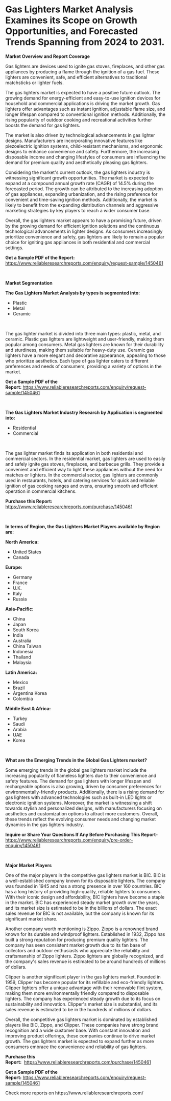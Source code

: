 <p><h1>Gas Lighters Market Analysis Examines its Scope on Growth Opportunities, and Forecasted Trends Spanning from 2024 to 2031.</h1></p><p><strong>Market Overview and Report Coverage</strong></p>
<p><p>Gas lighters are devices used to ignite gas stoves, fireplaces, and other gas appliances by producing a flame through the ignition of a gas fuel. These lighters are convenient, safe, and efficient alternatives to traditional matchsticks or lighter fuels.</p><p>The gas lighters market is expected to have a positive future outlook. The growing demand for energy-efficient and easy-to-use ignition devices for household and commercial applications is driving the market growth. Gas lighters offer advantages such as instant ignition, adjustable flame size, and longer lifespan compared to conventional ignition methods. Additionally, the rising popularity of outdoor cooking and recreational activities further boosts the demand for gas lighters.</p><p>The market is also driven by technological advancements in gas lighter designs. Manufacturers are incorporating innovative features like piezoelectric ignition systems, child-resistant mechanisms, and ergonomic designs to enhance convenience and safety. Furthermore, the increasing disposable income and changing lifestyles of consumers are influencing the demand for premium quality and aesthetically pleasing gas lighters.</p><p>Considering the market's current outlook, the gas lighters industry is witnessing significant growth opportunities. The market is expected to expand at a compound annual growth rate (CAGR) of 14.5% during the forecasted period. The growth can be attributed to the increasing adoption of gas appliances, expanding urbanization, and the rising preference for convenient and time-saving ignition methods. Additionally, the market is likely to benefit from the expanding distribution channels and aggressive marketing strategies by key players to reach a wider consumer base.</p><p>Overall, the gas lighters market appears to have a promising future, driven by the growing demand for efficient ignition solutions and the continuous technological advancements in lighter designs. As consumers increasingly prioritize convenience and safety, gas lighters are likely to remain a popular choice for igniting gas appliances in both residential and commercial settings.</p></p>
<p><strong>Get a Sample PDF of the Report:</strong> <a href="https://www.reliableresearchreports.com/enquiry/request-sample/1450461">https://www.reliableresearchreports.com/enquiry/request-sample/1450461</a></p>
<p>&nbsp;</p>
<p><strong>Market Segmentation</strong></p>
<p><strong>The Gas Lighters Market Analysis by types is segmented into:</strong></p>
<p><ul><li>Plastic</li><li>Metal</li><li>Ceramic</li></ul></p>
<p>&nbsp;</p>
<p><p>The gas lighter market is divided into three main types: plastic, metal, and ceramic. Plastic gas lighters are lightweight and user-friendly, making them popular among consumers. Metal gas lighters are known for their durability and sturdiness, making them suitable for heavy-duty use. Ceramic gas lighters have a more elegant and decorative appearance, appealing to those who prioritize aesthetics. Each type of gas lighter caters to different preferences and needs of consumers, providing a variety of options in the market.</p></p>
<p><strong>Get a Sample PDF of the Report:</strong>&nbsp;<a href="https://www.reliableresearchreports.com/enquiry/request-sample/1450461">https://www.reliableresearchreports.com/enquiry/request-sample/1450461</a></p>
<p>&nbsp;</p>
<p><strong>The Gas Lighters Market Industry Research by Application is segmented into:</strong></p>
<p><ul><li>Residential</li><li>Commercial</li></ul></p>
<p>&nbsp;</p>
<p><p>The gas lighter market finds its application in both residential and commercial sectors. In the residential market, gas lighters are used to easily and safely ignite gas stoves, fireplaces, and barbecue grills. They provide a convenient and efficient way to light these appliances without the need for matches or lighters. In the commercial sector, gas lighters are commonly used in restaurants, hotels, and catering services for quick and reliable ignition of gas cooking ranges and ovens, ensuring smooth and efficient operation in commercial kitchens.</p></p>
<p><strong>Purchase this Report:</strong>&nbsp; <a href="https://www.reliableresearchreports.com/purchase/1450461">https://www.reliableresearchreports.com/purchase/1450461</a></p>
<p>&nbsp;</p>
<p><strong>In terms of Region, the Gas Lighters Market Players available by Region are:</strong></p>
<p>
    <p> <strong> North America: </strong>
        <ul>
            <li>United States</li>
            <li>Canada</li>
        </ul>
        </p> 
    <p> <strong> Europe: </strong>
        <ul>
            <li>Germany</li>
            <li>France</li>
            <li>U.K.</li>
            <li>Italy</li>
            <li>Russia</li>
        </ul>
        </p> 
    <p> <strong> Asia-Pacific: </strong>
        <ul>
            <li>China</li>
            <li>Japan</li>
            <li>South Korea</li>
            <li>India</li>
            <li>Australia</li>
            <li>China Taiwan</li>
            <li>Indonesia</li>
            <li>Thailand</li>
            <li>Malaysia</li>
        </ul>
        </p> 
    <p> <strong> Latin America: </strong>
        <ul>
            <li>Mexico</li>
            <li>Brazil</li>
            <li>Argentina Korea</li>
            <li>Colombia</li>
        </ul>
        </p> 
    <p> <strong> Middle East & Africa: </strong>
        <ul>
            <li>Turkey</li>
            <li>Saudi</li>
            <li>Arabia</li>
            <li>UAE</li>
            <li>Korea</li>
        </ul>
    </p>
    </p>
<p>&nbsp;</p>
<p><strong>What are the Emerging Trends in the Global Gas Lighters market?</strong></p>
<p><p>Some emerging trends in the global gas lighters market include the increasing popularity of flameless lighters due to their convenience and safety features. The demand for gas lighters with longer lifespan and rechargeable options is also growing, driven by consumer preferences for environmentally-friendly products. Additionally, there is a rising demand for gas lighters with advanced technologies such as built-in LED lights or electronic ignition systems. Moreover, the market is witnessing a shift towards stylish and personalized designs, with manufacturers focusing on aesthetics and customization options to attract more customers. Overall, these trends reflect the evolving consumer needs and changing market dynamics in the gas lighters industry.</p></p>
<p><strong>Inquire or Share Your Questions If Any Before Purchasing This Report</strong>- <a href="https://www.reliableresearchreports.com/enquiry/pre-order-enquiry/1450461">https://www.reliableresearchreports.com/enquiry/pre-order-enquiry/1450461</a></p>
<p>&nbsp;</p>
<p><strong>Major Market Players</strong></p>
<p><p>One of the major players in the competitive gas lighters market is BIC. BIC is a well-established company known for its disposable lighters. The company was founded in 1945 and has a strong presence in over 160 countries. BIC has a long history of providing high-quality, reliable lighters to consumers. With their iconic design and affordability, BIC lighters have become a staple in the market. BIC has experienced steady market growth over the years, and its market size is estimated to be in the billions of dollars. The exact sales revenue for BIC is not available, but the company is known for its significant market share.</p><p>Another company worth mentioning is Zippo. Zippo is a renowned brand known for its durable and windproof lighters. Established in 1932, Zippo has built a strong reputation for producing premium quality lighters. The company has seen consistent market growth due to its fan base of collectors and outdoor enthusiasts who appreciate the reliability and craftsmanship of Zippo lighters. Zippo lighters are globally recognized, and the company's sales revenue is estimated to be around hundreds of millions of dollars.</p><p>Clipper is another significant player in the gas lighters market. Founded in 1959, Clipper has become popular for its refillable and eco-friendly lighters. Clipper lighters offer a unique advantage with their removable flint system, making them more environmentally friendly compared to disposable lighters. The company has experienced steady growth due to its focus on sustainability and innovation. Clipper's market size is substantial, and its sales revenue is estimated to be in the hundreds of millions of dollars.</p><p>Overall, the competitive gas lighters market is dominated by established players like BIC, Zippo, and Clipper. These companies have strong brand recognition and a wide customer base. With constant innovation and improving product offerings, these companies continue to drive market growth. The gas lighters market is expected to expand further as more consumers embrace the convenience and reliability of gas lighters.</p></p>
<p><strong>Purchase this Report:</strong>&nbsp;&nbsp;<a href="https://www.reliableresearchreports.com/purchase/1450461">https://www.reliableresearchreports.com/purchase/1450461</a></p>
<p></p>
<p><strong>Get a Sample PDF of the Report:</strong>&nbsp;<a href="https://www.reliableresearchreports.com/enquiry/request-sample/1450461">https://www.reliableresearchreports.com/enquiry/request-sample/1450461</a></p>
<p>Check more reports on https://www.reliableresearchreports.com/</p>